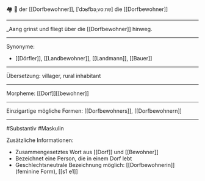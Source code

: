 🏘️ 🔵 der [[Dorfbewohner]], [ˈdɔʁfbəˌvoːnɐ]
die [[Dorfbewohner]]

---
_Aang grinst und fliegt über die [[Dorfbewohner]] hinweg.

---
Synonyme:
- [[Dörfler]], [[Landbewohner]], [[Landmann]], [[Bauer]]

---
Übersetzung: villager, rural inhabitant

---
Morpheme:
[[Dorf]][[bewohner]]

---
Einzigartige mögliche Formen: [[Dorfbewohners]], [[Dorfbewohnern]]

---
#Substantiv #Maskulin

Zusätzliche Informationen:
- Zusammengesetztes Wort aus [[Dorf]] und [[Bewohner]]
- Bezeichnet eine Person, die in einem Dorf lebt
- Geschlechtsneutrale Bezeichnung möglich: [[Dorfbewohnerin]] (feminine Form), [[s1 e1]]